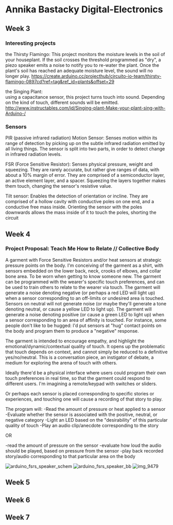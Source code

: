 # Annika Bastacky Digital-Electronics

## Week 3

### Interesting projects  

the Thirsty Flamingo:
This project monitors the moisture levels in the soil of your houseplant. If the soil crosses the threshold programmed as "dry", a piezo speaker emits a noise to notify you to re-water the plant. Once the plant's soil has reached an adequate moisture level, the sound will no longer play.
https://create.arduino.cc/projecthub/circuito-io-team/thirsty-flamingo-0897cd?ref=tag&ref_id=plants&offset=29

the Singing Plant:  
using a capacitance sensor, this project turns touch into sound. Depending on the kind of touch, different sounds will be emitted. 
http://www.instructables.com/id/Singing-plant-Make-your-plant-sing-with-Arduino-/


### Sensors

PIR (passive infrared radiation) Motion Sensor:
Senses motion within its range of detection by picking up on the subtle infrared radiation emitted by all living things. The sensor is split into two parts, in order to detect change in infrared radiation levels.

FSR (Force Sensitive Resistor):
Senses physical pressure, weight and squeezing. They are rarely accurate, but rather give ranges of data, with about a 10% margin of error. They are comprised of a semiconductor layer, an active element layer, and a spacer. Squeezing the layers together makes them touch, changing the sensor's resistive value.

Tilt sensor:
Enables the detection of orientation or incline. They are comprised of a hollow cavity with conductive poles on one end, and a conductive free mass inside. Orienting the sensor with the poles downwards allows the mass inside of it to touch the poles, shorting the circuit


## Week 4

### Project Proposal: Teach Me How to Relate // Collective Body
A garment with Force Sensitive Resistors and/or heat sensors at strategic pressure points on the body. I'm conceiving of the garment as a shirt, with sensors embedded on the lower back, neck, crooks of elbows, and collar bone area. To be worn when getting to know someone new. The garment can be programmed with the wearer's specific touch preferences, and can be used to train others to relate to the wearer via touch. The garment will generate a noise denoting negative (or perhaps a red LED will light up) when a sensor corresponding to an off-limits or undesired area is touched. Sensors on neutral will not generate noise (or maybe they'll generate a tone denoting neutral, or cause a yellow LED to light up). The garment will generate a noise denoting positive (or cause a green LED to light up) when a sensor corresponding to an area of affinity is touched. For instance, some people don't like to be hugged: I'd put sensors at "hug" contact points on the body and program them to produce a "negative" response.

The garment is intended to encourage empathy, and highlight the emotional/dynamic/contextual quality of touch. It opens up the problematic that touch depends on context, and cannot simply be reduced to a definitive yes/no/neutral. This is a conversation piece, an instigator of debate, a medium for exploring the arena of touch with others.

Ideally there'd be a physical interface where users could program their own touch preferences in real time, so that the garment could respond to different users. I'm imagining a remote/keypad with switches or sliders.

Or perhaps each sensor is placed corresponding to specific stories or experiences, and touching one will cause a recording of that story to play. 

The program will:
-Read the amount of pressure or heat applied to a sensor
-Evaluate whether the sensor is associated with the positive, neutral, or negative category
-Light an LED based on the "desirability" of this particular quality of touch
-Play an audio clip/anecdote corresponding to the story

OR

-read the amount of pressure on the sensor
-evaluate how loud the audio should be played, based on pressure from the sensor
-play back recorded story/audio corresponding to that particular area on the body


![arduino_fsrs_speaker_schem](https://user-images.githubusercontent.com/35578999/35995742-2879e874-0cc9-11e8-869a-a08173f74db2.png)
![arduino_fsrs_speaker_bb](https://user-images.githubusercontent.com/35578999/35995757-33f9d29a-0cc9-11e8-9aef-1b4cdea051ff.png)
![img_9479](https://user-images.githubusercontent.com/35578999/35995870-8e0d106c-0cc9-11e8-87e9-395da699e670.JPG)



## Week 5

## Week 6

## Week 7
